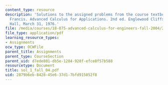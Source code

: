 ```yaml
---
content_type: resource
description: 'Solutions to the assigned problems from the course textbook: Hildebrand,
  Francis. Advanced Calculus for Applications. 2nd ed. Englewood Cliffs: Prentice
  Hall, March 31, 1976.'
file: /media/courses/18-075-advanced-calculus-for-engineers-fall-2004/2879b6eb842845e637d17bfd915052f8_sol_1_fall_04.pdf
file_type: application/pdf
learning_resource_types:
- Assignments
ocw_type: OCWFile
parent_title: Assignments
parent_type: CourseSection
parent_uid: d7ede801-db5e-1284-928f-efce8f57b588
resourcetype: Document
title: sol_1_fall_04.pdf
uid: 2879b6eb-8428-45e6-37d1-7bfd915052f8
---
```

